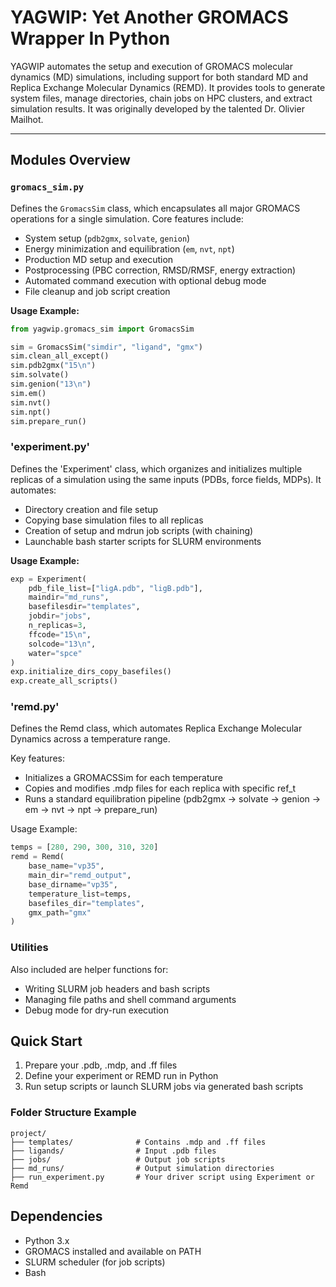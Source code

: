 # YAGWIP: Yet Another GROMACS Wrapper In Python

YAGWIP automates the setup and execution of GROMACS molecular dynamics (MD) simulations, including support for both standard MD and Replica Exchange Molecular Dynamics (REMD). It provides tools to generate system files, manage directories, chain jobs on HPC clusters, and extract simulation results. It was originally developed by the talented Dr. Olivier Mailhot.

---

## Modules Overview

### `gromacs_sim.py`

Defines the `GromacsSim` class, which encapsulates all major GROMACS operations for a single simulation. Core features include:

- System setup (`pdb2gmx`, `solvate`, `genion`)
- Energy minimization and equilibration (`em`, `nvt`, `npt`)
- Production MD setup and execution
- Postprocessing (PBC correction, RMSD/RMSF, energy extraction)
- Automated command execution with optional debug mode
- File cleanup and job script creation

**Usage Example:**
```python
from yagwip.gromacs_sim import GromacsSim

sim = GromacsSim("simdir", "ligand", "gmx")
sim.clean_all_except()
sim.pdb2gmx("15\n")
sim.solvate()
sim.genion("13\n")
sim.em()
sim.nvt()
sim.npt()
sim.prepare_run()
```

### 'experiment.py'

Defines the 'Experiment' class, which organizes and initializes multiple replicas of a simulation using the same inputs (PDBs, force fields, MDPs). It automates:

- Directory creation and file setup
- Copying base simulation files to all replicas
- Creation of setup and mdrun job scripts (with chaining)
- Launchable bash starter scripts for SLURM environments

**Usage Example:**
```python
exp = Experiment(
    pdb_file_list=["ligA.pdb", "ligB.pdb"],
    maindir="md_runs",
    basefilesdir="templates",
    jobdir="jobs",
    n_replicas=3,
    ffcode="15\n",
    solcode="13\n",
    water="spce"
)
exp.initialize_dirs_copy_basefiles()
exp.create_all_scripts()
```
### 'remd.py'

Defines the Remd class, which automates Replica Exchange Molecular Dynamics across a temperature range.

Key features:

- Initializes a GROMACSSim for each temperature
- Copies and modifies .mdp files for each replica with specific ref_t
- Runs a standard equilibration pipeline (pdb2gmx → solvate → genion → em → nvt → npt → prepare_run)

Usage Example:
```python
temps = [280, 290, 300, 310, 320]
remd = Remd(
    base_name="vp35",
    main_dir="remd_output",
    base_dirname="vp35",
    temperature_list=temps,
    basefiles_dir="templates",
    gmx_path="gmx"
)
```
### Utilities

Also included are helper functions for:
- Writing SLURM job headers and bash scripts
- Managing file paths and shell command arguments
- Debug mode for dry-run execution

## Quick Start

1. Prepare your .pdb, .mdp, and .ff files
2. Define your experiment or REMD run in Python
3. Run setup scripts or launch SLURM jobs via generated bash scripts

### Folder Structure Example
```
project/
├── templates/              # Contains .mdp and .ff files
├── ligands/                # Input .pdb files
├── jobs/                   # Output job scripts
├── md_runs/                # Output simulation directories
├── run_experiment.py       # Your driver script using Experiment or Remd
```
## Dependencies
- Python 3.x
- GROMACS installed and available on PATH
- SLURM scheduler (for job scripts)
- Bash

